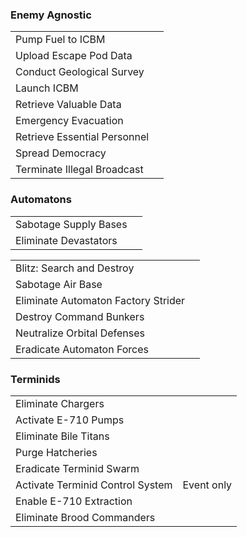 ### Enemy Agnostic 

|                              |     |
| ---------------------------- | --- |
| Pump Fuel to ICBM            |     |
| Upload Escape Pod Data       |     |
| Conduct Geological Survey    |     |
| Launch ICBM                  |     |
| Retrieve Valuable Data       |     |
| Emergency Evacuation         |     |
| Retrieve Essential Personnel |     |
| Spread Democracy             |     |
| Terminate Illegal Broadcast  |     |

### Automatons

|                       |     |
| --------------------- | --- |
| Sabotage Supply Bases |     |
| Eliminate Devastators |     |

|                                     |     |
| ----------------------------------- | --- |
| Blitz: Search and Destroy           |     |
| Sabotage Air Base                   |     |
| Eliminate Automaton Factory Strider |     |
| Destroy Command Bunkers             |     |
| Neutralize Orbital Defenses         |     |
| Eradicate Automaton Forces          |     |

### Terminids


|                                  |            |
| -------------------------------- | ---------- |
| Eliminate Chargers               |            |
| Activate E-710 Pumps             |            |
| Eliminate Bile Titans            |            |
| Purge Hatcheries                 |            |
| Eradicate Terminid Swarm         |            |
| Activate Terminid Control System | Event only |
| Enable E-710 Extraction          |            |
| Eliminate Brood Commanders       |            |
